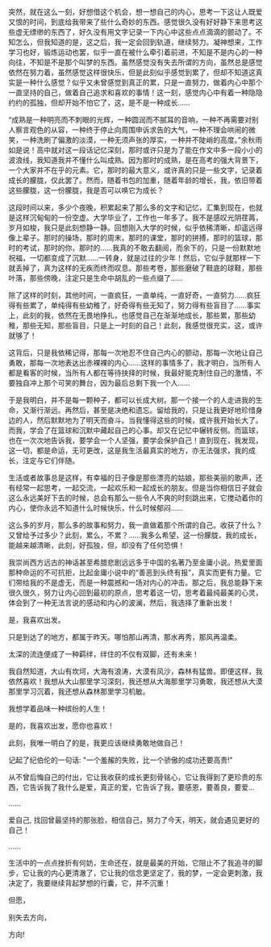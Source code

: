   突然，就在这么一刻，好想借这个机会，想一想自己的内心，思考一下这让人既爱又恨的时间，到底给我带来了些什么奇妙的东西。感觉很久没有好好静下来思考这些虚无缥缈的东西了，好久没有用文字记录一下内心中这些点点滴滴的颤动了。不知怎么，但我知道的是，这之后，我一定会回到轨道，继续努力。凝神想来，工作学习也好，锻炼运动也罢，似乎一直在被什么牵引着前进，不知是不是内心的一种向往，不知是不是那个叫梦的东西。虽然感觉没有失去所谓的方向，虽然总是感觉依然在努力着，虽然感觉这样很快乐，但是此刻似乎感觉到累了，但却不知道这真实是一种什么感觉？似乎又未曾感觉到真正的累，只是一直努力，做着内心中那个一直坚持的自己，做着自己追求和喜欢的事情！这一刻，感觉内心中有着一种隐隐约约的孤独，但却开始不怕它了，这，是不是一种成长……

  “成熟是一种明亮而不刺眼的光辉，一种圆润而不腻耳的音响，一种不再需要对别人察言观色的从容，一种终于停止向周围申诉求告的大气，一种不理会哄闹的微笑，一种洗刷了偏激的淡漠，一种无须声张的厚实，一种并不陡峭的高度。”余秋雨如是说！高中就对这一段话记忆深刻，那时或许只是为了能在作文中多一段小小的波浪线，我知道我并不懂什么叫成熟。因为那时的成熟，是在高考的强大背景下，一个大家并不在乎的元素。它，那时的最大意义，或许真的只是一些文字，记录着成长的朦胧，仅此罢了。然而，随着书包的加重，随着年龄的增长，我，依旧带着这些朦胧，这一份朦胧，我是否可以唤它为成长？

  这段时间以来，多少个夜晚，积累起来了那么多的文字和记忆，汇集到现在，也就是这样沉甸甸的一份空虚。大学毕业了，工作也一年多了。我不是感叹光阴荏苒，岁月如梭，我只是此刻想静一静。回想刚入大学的时候，似乎依稀清晰，却遥远得像上辈子。那时的操场，那时的周末，那时的课堂，那时的拼搏，那时的篮球，那时的考试，那时的你，那时的……我真的不敢去翻阅，而余下的，只是一份默默地祝福，一切都变成了沉默……一转身，就是过往的少年！然后，它似乎就那样一下就丢掉了，真为这样的无疾而终而叹息。那些考卷，那些磨破了鞋底的球鞋，那些叶落，那些傍晚，注定只是生命中胡乱的一些点缀了……

  除了这样的时刻，其他时间，一直疯狂，一直单纯，一直好奇，一直努力……疯狂得有些累了，单纯得有些幼稚了，好奇得有些无知了，努力得有些盲目了……事实上，此刻的我，依然在无畏地挣扎，也感觉自己在渐渐地成长，那些累，那些幼稚，那些无知，那些盲目，只是上一时刻的自己！此刻，我感觉很充实，这，或许就够了！

  这背后，只是我依稀记得，那每一次地忍不住自己内心的颤动，那每一次地让自己勇敢，那每一次地表达出赤裸裸的内心……这样的事情多了，我才明白，当所有人都是看客的时候，当所有人都在等待抉择的时候，我最好能克制住自己的激情，不要独自冲上那个可笑的舞台，因为最后总剩下我一个人……

  于是我明白，并不是每一颗种子，都可以长成大树。那一个接一个的人走进我的生命，又渐行渐远。再然后，甚至是决绝和遗忘。留给我的，只是让我更好地珍惜身边的人，然后默默地为了明天而奋斗。当我懂得这些的时候，或许我开始长大了。而我，学会了在篮球和沉默中藏起自己的心事。却又在记忆中辗转反侧。而篮球，也在一次次地告诉我，要学会一个人坚强，要学会保护自己！直到现在，我发现，这一切，都是命运，无可更改，这是我生活最真实的地方，亦无法强求，我的成长，注定与它们伴随。

  生活或者故事总是这样，有幸福的日子像是那些漂亮的姑娘，那些美丽的歌声，还有经常一起思考，一起交流，一起欢乐和一起成长的朋友。但是当你相信日子就会这么永远美好下去的时候，总会有那么一些令人不爽的时刻跳出来，它搅动着你的内心，使你永远不知道什么时候快乐，什么时候郁闷……

  这么多的岁月，那么多的故事和努力，我一直做着那个所谓的自己。收获了什么？又曾给予过多少？此刻，累么，不累？……我多么希望，这一份朦胧，我的成长，能越来越清晰，此刻，好孤独，但，却没有了任何恐惧！

  我崇尚西方远古的神话甚至希腊悲剧远远多于中国的名著乃至金庸小说。热爱里面那种命运的不可抗拒，比起金庸小说中的“善恶到头终有报”，真实而更有力量。它们带给我的不是虚无，而是一种震撼和一场对内心的冲击。那之后，我总能静下来很久很久，努力让内心回到最初的原点，思考着这一切，思考着最纯最美的心灵，体会到了一种无法言说的感动和内心的波澜，然后，我选择了重新出发！

  是，我喜欢出发。

  只是到达了的地方，都属于昨天。哪怕那山再清，那水再秀，那风再温柔。

  太深的流连便成了一种羁绊，绊住的不仅有双脚，还有未来！

  我自然知道，大山有坎坷，大海有浪涛，大漠有风沙，森林有猛兽。即便这样，我依然喜欢！我想从大山那里学习深刻，我还想从大海那里学习勇敢，我还想从大漠那里学习沉着，我还想从森林那里学习机敏。

  我想学着品味一种缤纷的人生！

  是的，我喜欢出发，愿你也喜欢！

  此刻，我唯一明白了的是，我更应该继续勇敢地做自己！

  记起了纪伯伦的一句话: "一个羞赧的失败，比一个骄傲的成功还要高贵!"

  从不曾后悔自己的付出，它让我收获的成长更刻骨铭心，它让我得到了更珍贵的东西，它告诉我了我什么是爱，真正的爱，它告诉了我，要感恩，要善良，要爱...

  ......

  爱自己, 找回曾最坚持的那张脸，相信自己，努力了今天，明天，就会遇见更好的自己！

  ......

  生活中的一点点挫折有何妨，生命还在，就是最美的开始，它阻止不了我追寻的脚步，它让我的内心更清澈了，它让我的信念更坚定了，我的梦，一定会更刺激，我决定了，我要继续背起梦想的行囊，它，并不沉重！

  但愿，

  别失去方向，

  方向!
